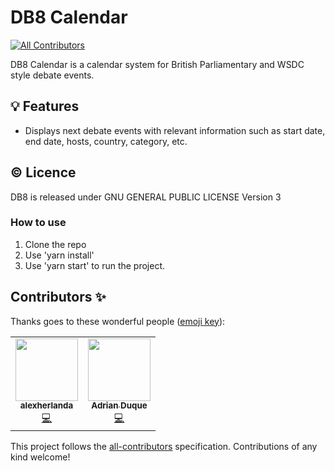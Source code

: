 # DB8 Calendar
<!-- ALL-CONTRIBUTORS-BADGE:START - Do not remove or modify this section -->
[![All Contributors](https://img.shields.io/badge/all_contributors-2-orange.svg?style=flat-square)](#contributors-)
<!-- ALL-CONTRIBUTORS-BADGE:END -->

DB8 Calendar is a calendar system for British Parliamentary and WSDC style debate events.

## 💡 Features

- Displays next debate events with relevant information such as start date, end date, hosts, country, category, etc.


## ©️ Licence

DB8 is released under GNU GENERAL PUBLIC LICENSE Version 3


### How to use

1. Clone the repo
2. Use 'yarn install'
3. Use 'yarn start' to run the project. 
## Contributors ✨

Thanks goes to these wonderful people ([emoji key](https://allcontributors.org/docs/en/emoji-key)):

<!-- ALL-CONTRIBUTORS-LIST:START - Do not remove or modify this section -->
<!-- prettier-ignore-start -->
<!-- markdownlint-disable -->
<table>
  <tr>
    <td align="center"><a href="https://github.com/alexherlanda"><img src="https://avatars0.githubusercontent.com/u/43116659?v=4" width="100px;" alt=""/><br /><sub><b>alexherlanda</b></sub></a><br /><a href="https://github.com/alexherlanda/db8-app/commits?author=alexherlanda" title="Code">💻</a></td>
    <td align="center"><a href="https://github.com/adrianoduque97"><img src="https://avatars1.githubusercontent.com/u/47148409?v=4" width="100px;" alt=""/><br /><sub><b>Adrian Duque</b></sub></a><br /><a href="https://github.com/alexherlanda/db8-app/commits?author=adrianoduque97" title="Code">💻</a></td>
  </tr>
</table>

<!-- markdownlint-enable -->
<!-- prettier-ignore-end -->
<!-- ALL-CONTRIBUTORS-LIST:END -->

This project follows the [all-contributors](https://github.com/all-contributors/all-contributors) specification. Contributions of any kind welcome!